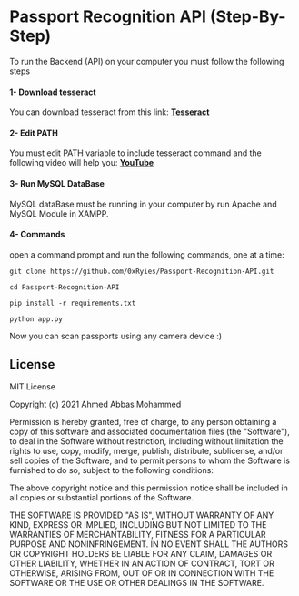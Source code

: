 # Passport Recognition API (Step-By-Step)
To run the Backend (API) on your computer you must follow the following steps
#### 1- Download tesseract
You can download tesseract from this link:
**[Tesseract](https://github.com/tesseract-ocr/tesseract)**

#### 2- Edit PATH
You must edit PATH variable to include tesseract command and the following video will help you:
**[YouTube](https://www.youtube.com/watch?v=2kWvk4C1pMo)**

#### 3- Run MySQL DataBase
MySQL dataBase must be running in your computer by run Apache and MySQL Module in XAMPP.

#### 4- Commands
open a command prompt and run the following commands, one at a time:

```
git clone https://github.com/0xRyies/Passport-Recognition-API.git

cd Passport-Recognition-API

pip install -r requirements.txt

python app.py
```

Now you can scan passports using any camera device :)

## License
MIT License

Copyright (c) 2021 Ahmed Abbas Mohammed

Permission is hereby granted, free of charge, to any person obtaining a copy
of this software and associated documentation files (the "Software"), to deal
in the Software without restriction, including without limitation the rights
to use, copy, modify, merge, publish, distribute, sublicense, and/or sell
copies of the Software, and to permit persons to whom the Software is
furnished to do so, subject to the following conditions:

The above copyright notice and this permission notice shall be included in all
copies or substantial portions of the Software.

THE SOFTWARE IS PROVIDED "AS IS", WITHOUT WARRANTY OF ANY KIND, EXPRESS OR
IMPLIED, INCLUDING BUT NOT LIMITED TO THE WARRANTIES OF MERCHANTABILITY,
FITNESS FOR A PARTICULAR PURPOSE AND NONINFRINGEMENT. IN NO EVENT SHALL THE
AUTHORS OR COPYRIGHT HOLDERS BE LIABLE FOR ANY CLAIM, DAMAGES OR OTHER
LIABILITY, WHETHER IN AN ACTION OF CONTRACT, TORT OR OTHERWISE, ARISING FROM,
OUT OF OR IN CONNECTION WITH THE SOFTWARE OR THE USE OR OTHER DEALINGS IN THE
SOFTWARE.
